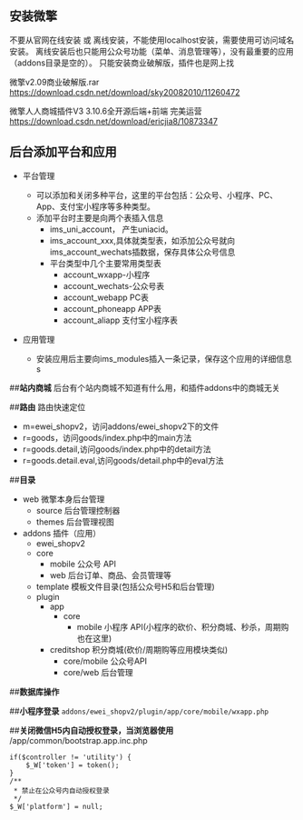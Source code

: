 ## **安装微擎**
不要从官网在线安装 或 离线安装，不能使用localhost安装，需要使用可访问域名安装。
离线安装后也只能用公众号功能（菜单、消息管理等），没有最重要的应用（addons目录是空的）。
只能安装商业破解版，插件也是网上找

微擎v2.09商业破解版.rar
https://download.csdn.net/download/sky20082010/11260472

微擎人人商城插件V3 3.10.6全开源后端+前端 完美运营
https://download.csdn.net/download/ericjia8/10873347

## **后台添加平台和应用**
* 平台管理
	* 可以添加和关闭多种平台，这里的平台包括：公众号、小程序、PC、App、支付宝小程序等多种类型。
	* 添加平台时主要是向两个表插入信息
		* ims_uni_account， 产生uniacid。 
		* ims_account_xxx,具体就类型表，如添加公众号就向ims_account_wechats插数据，保存具体公众号信息
		* 平台类型中几个主要常用类型表
			* account_wxapp-小程序
			* account_wechats-公众号表
			* account_webapp PC表
			* account_phoneapp APP表
			* account_aliapp 支付宝小程序表

* 应用管理
	* 安装应用后主要向ims_modules插入一条记录，保存这个应用的详细信息s



##**站内商城**
后台有个站内商城不知道有什么用，和插件addons中的商城无关

##**路由**
路由快速定位
* m=ewei_shopv2，访问addons/ewei_shopv2下的文件
* r=goods，访问goods/index.php中的main方法
* r=goods.detail,访问goods/index.php中的detail方法
* r=goods.detail.eval,访问goods/detail.php中的eval方法

##**目录**
* web 微擎本身后台管理
	* source 后台管理控制器
	* themes 后台管理视图
* addons 插件（应用）
	* ewei_shopv2
	* core
		* mobile 公众号 API
		* web 后台订单、商品、会员管理等
	* template 模板文件目录(包括公众号H5和后台管理)
	* plugin
		* app
			* core
				* mobile 小程序 API(小程序的砍价、积分商城、秒杀，周期购也在这里)
		* creditshop 积分商城(砍价/周期购等应用模块类似)
			* core/mobile 公众号API
			* core/web 后台管理


##**数据库操作**


##**小程序登录**
`addons/ewei_shopv2/plugin/app/core/mobile/wxapp.php`

##**关闭微信H5内自动授权登录，当浏览器使用**
/app/common/bootstrap.app.inc.php
````
if($controller != 'utility') {
	$_W['token'] = token();
}
/**
 * 禁止在公众号内自动授权登录
 */
$_W['platform'] = null;
````

